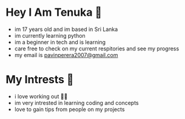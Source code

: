 # Hey I Am Tenuka 🐼
- im 17 years old and im based in Sri Lanka <br>
- im currently learning python <br>
- im a beginner in tech and is learning <br>
- care free to check on my current respitories and see my progress<br>
- my email is pavinperera2007@gmail.com

# My Intrests 💫
- i love working out 💪🏻
- im very intrested in learning coding and concepts
- love to gain tips from people on my projects
  


<!---
tenukap/tenukap is a ✨ special ✨ repository because its `README.md` (this file) appears on your GitHub profile.
You can click the Preview link to take a look at your changes.
--->
